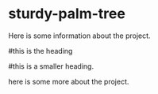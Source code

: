 # sturdy-palm-tree

Here is some information about the project.

#this is the heading

#this is a smaller heading.

here is some more about the project.
